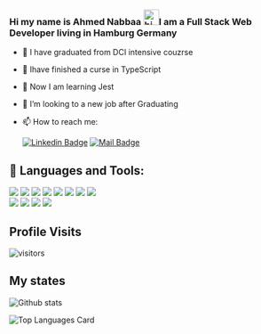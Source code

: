 ###  Hi my name is Ahmed Nabbaa <img src="https://user-images.githubusercontent.com/1303154/88677602-1635ba80-d120-11ea-84d8-d263ba5fc3c0.gif" width="28px" alt="hi">I am a Full Stack Web Developer living in Hamburg Germany


<!--
**anabbaa/anabbaa** is a ✨ _special_ ✨ repository because its `README.md` (this file) appears on your GitHub profile.

Here are some ideas to get you started:


-->
- 🔭 I have graduated from DCI intensive couzrse 
- 🌱 Ihave finished a curse in TypeScript
- :pray:	Now I am learning Jest
- 👯 I’m looking to a new job after Graduating
- 📫 How to reach me:

  [![Linkedin Badge](https://img.shields.io/badge/-Islem-0e76a8?style=flat&labelColor=0e76a8&logo=linkedin&logoColor=white)](https://www.linkedin.com/in/ahmed-nabaa/) [![Mail Badge](https://img.shields.io/badge/-islempenywis-c0392b?style=flat&labelColor=c0392b&logo=gmail&logoColor=white)](ahmed.nabaa.an@gmail.com)




## 🚀 Languages and Tools:

![](https://img.shields.io/badge/typeScript-informational?style=flat&logo=typeScript&logoColor=white&color=blue) 
![](https://img.shields.io/badge/OS-Linux-informational?style=flat&logo=Linux&logoColor=yellow&color=blueviolet) 
![](https://www.google.com/url?sa=i&url=https%3A%2F%2Fthenewstack.io%2Ftypescript-tutorial-a-guide-to-using-the-programming-language%2F&psig=AOvVaw1-_OFf2VA7i_rFedrbBJTY&ust=1679061972301000&source=images&cd=vfe&ved=0CBAQjRxqFwoTCMCCyLXP4P0CFQAAAAAdAAAAABAE) 
![](https://img.shields.io/badge/Editor-VS_Code-informational?style=flat&logo=Visual-Studio-Code&logoColor=blue&color=blueviolet) 
![](https://img.shields.io/badge/Code-JavaScript-informational?style=flat&logo=JavaScript&logoColor=yellow&color=blueviolet) 
![](https://img.shields.io/badge/Markup_lang-HTML-informational?style=flat&logo=HTML5&logoColor=red&color=blueviolet) 
![](https://img.shields.io/badge/Style_sheet_lang-CSS-informational?style=flat&logo=CSS3&logoColor=skyblue&color=blueviolet)
![](https://img.shields.io/badge/Css_extension_lang-SASS-informational?style=flat&logo=SASS&logoColor=violet&color=blueviolet)\
![](https://img.shields.io/badge/JavaScript_engine-Node.js-informational?style=flat&logo=Node.js&logoColor=green&color=blueviolet)
![](https://img.shields.io/badge/JavaScript_library-React-informational?style=flat&logo=React&logoColor=aqua&color=blueviolet)
![](https://img.shields.io/badge/Web_application_framework-Express-informational?style=flat&logo=Express&logoColor=black&color=blueviolet)
![](https://img.shields.io/badge/NoSQL_database-mongoDB-informational?style=flat&logo=mongoDB&logoColor=green&color=blueviolet)

## Profile Visits 
 ![visitors](https://visitor-badge.glitch.me/badge?page_id=anabbaa.nabbaa)


## My states
  
  ![Github stats](https://github-readme-stats.vercel.app/api?username=anabbaa&theme=highcontrast&show_icons=true&count_private=true)
  
  ![Top Languages Card](https://github-readme-stats.vercel.app/api/top-langs/?username=anabbaa&layout=compact)
  






